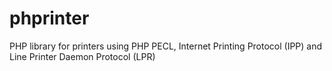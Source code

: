 # phprinter
PHP library for printers using PHP PECL, Internet Printing Protocol (IPP) and Line Printer Daemon Protocol (LPR)

